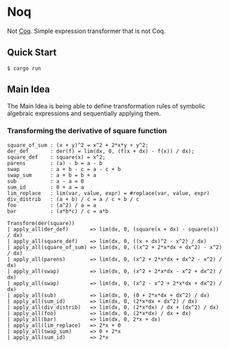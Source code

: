 # Noq

Not [Coq](https://coq.inria.fr/). Simple expression transformer that is not Coq.

## Quick Start

```console
$ cargo run
```

## Main Idea

The Main Idea is being able to define transformation rules of symbolic algebraic expressions and sequentially applying them.

### Transforming the derivative of square function

```
square_of_sum : (x + y)^2 = x^2 + 2*x*y + y^2;
der_def       : der(f) = lim(dx, 0, (f(x + dx) - f(x)) / dx);
square_def    : square(x) = x^2;
parens        : (a) - b = a - b
swap          : a + b - c = a - c + b
swap_sum      : a + b = b + a
sub           : a - a = 0
sum_id        : 0 + a = a
lim_replace   : lim(var, value, expr) = #replace(var, value, expr)
div_distrib   : (a + b) / c = a / c + b / c
foo           : (a^2) / a = a
bar           : (a*b*c) / c = a*b

Transform(der(square))
| apply_all(der_def)       => lim(dx, 0, (square(x + dx) - square(x)) / dx)
| apply_all(square_def)    => lim(dx, 0, ((x + dx)^2 - x^2) / dx)
| apply_all(square_of_sum) => lim(dx, 0, ((x^2 + 2*x*dx + dx^2) - x^2) / dx)
| apply_all(parens)        => lim(dx, 0, (x^2 + 2*x*dx + dx^2 - x^2) / dx)
| apply_all(swap)          => lim(dx, 0, (x^2 + 2*x*dx - x^2 + dx^2) / dx)
| apply_all(swap)          => lim(dx, 0, (x^2 - x^2 + 2*x*dx + dx^2) / dx)
| apply_all(sub)           => lim(dx, 0, (0 + 2*x*dx + dx^2) / dx)
| apply_all(sum_id)        => lim(dx, 0, (2*x*dx + dx^2) / dx)
| apply_all(div_distrib)   => lim(dx, 0, (2*x*dx) / dx + (dx^2) / dx)
| apply_all(foo)           => lim(dx, 0, (2*x*dx) / dx + dx)
| apply_all(bar)           => lim(dx, 0, 2*x + dx)
| apply_all(lim_replace)   => 2*x + 0
| apply_all(swap_sum)      => 0 + 2*x
| apply_all(sum_id)        => 2*x
```

